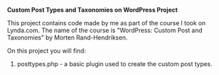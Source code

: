 <strong>Custom Post Types and Taxonomies on WordPress Project</strong>

This project contains code made by me as part of the course I took on Lynda.com. The
name of the course is "WordPress: Custom Post and Taxonomies" by Morten Rand-Hendriksen.

On this project you will find:

1. posttypes.php - a basic plugin used to create the custom post types. 

